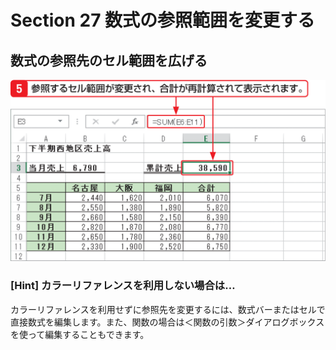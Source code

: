 # Section 27 数式の参照範囲を変更する

## 数式の参照先のセル範囲を広げる

![](005.png)

### [Hint] カラーリファレンスを利用しない場合は…

カラーリファレンスを利用せずに参照先を変更するには、数式バーまたはセルで直接数式を編集します。また、関数の場合は＜関数の引数＞ダイアログボックスを使って編集することもできます。
